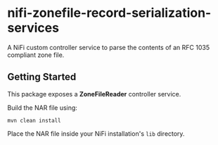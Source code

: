# nifi-zonefile-record-serialization-services
A NiFi custom controller service to parse the contents of an RFC 1035 compliant zone file.

## Getting Started

This package exposes a **ZoneFileReader** controller service.

Build the NAR file using:

```
mvn clean install
```

Place the NAR file inside your NiFi installation's `lib` directory.

